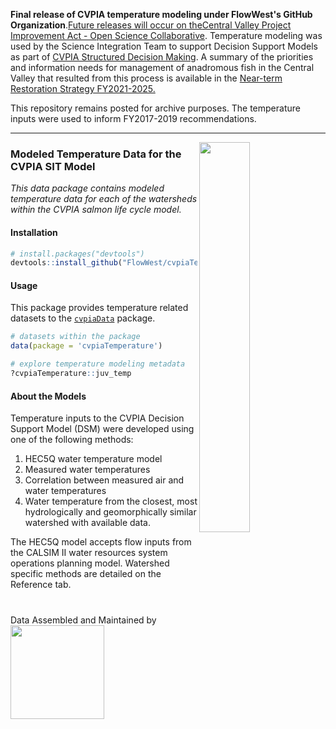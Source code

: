 **Final release of CVPIA temperature modeling under FlowWest&#39;s GitHub Organization**.[Future releases will occur on the](https://github.com/CVPIA-OSC/)[Central Valley Project Improvement Act - Open Science Collaborative](https://github.com/CVPIA-OSC/). Temperature modeling was used by the Science Integration Team to support Decision Support Models as part of [CVPIA Structured Decision Making](http://cvpia.scienceintegrationteam.com/). A summary of the priorities and information needs for management of anadromous fish in the Central Valley that resulted from this process is available in the [Near-term Restoration Strategy FY2021-2025.](https://drive.google.com/file/d/1jpLMYGkuRa-wsjS3gW6mrWmtr9ZqvQnH/view?usp=sharing)


This repository remains posted for archive purposes. The temperature inputs were used to inform FY2017-2019 recommendations.

-----
<img src="cvpia_logo.jpg" align="right" width="40%"/>

### Modeled Temperature Data for the CVPIA SIT Model

*This data package contains modeled temperature data for each of the watersheds within the CVPIA salmon life cycle model.*

#### Installation

``` r
# install.packages("devtools")
devtools::install_github("FlowWest/cvpiaTemperature")
```

#### Usage
This package provides temperature related datasets to the [`cvpiaData`](https://flowwest.github.io/cvpiaData/) package.

``` r
# datasets within the package
data(package = 'cvpiaTemperature')

# explore temperature modeling metadata
?cvpiaTemperature::juv_temp
```

#### About the Models
Temperature inputs to the CVPIA Decision Support Model (DSM) were developed using one of the following methods:    
1. HEC5Q water temperature model
2. Measured water temperatures
3. Correlation between measured air and water temperatures
4. Water temperature from the closest, most hydrologically and geomorphically similar watershed with available data. 

The HEC5Q model accepts flow inputs from the CALSIM II water resources system operations planning model. Watershed specific methods are detailed on the Reference tab. 

   
<style>.logo{margin-top: 40px;}</style>
<div class = 'logo'>Data Assembled and Maintained by <a href = "http://www.flowwest.com/" target = "_blank"> <img src="TransLogoTreb.png" width="150px"/></div>

